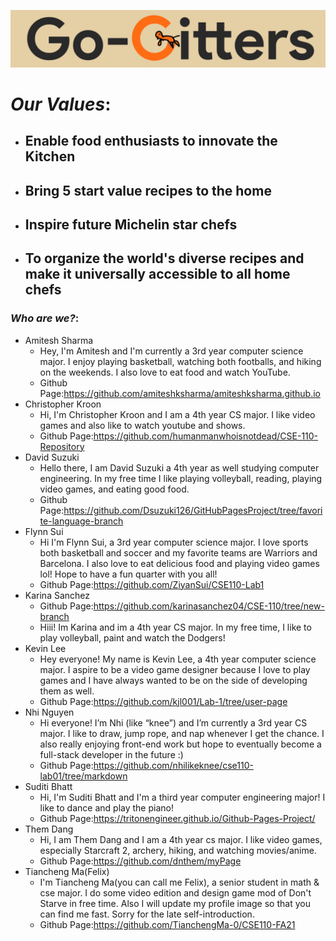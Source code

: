 ![Top Brand Image](images/SmallerBrand.png)
# *Our Values*:
* ## Enable food enthusiasts to innovate the Kitchen
* ## Bring 5 start value recipes to the home
* ## Inspire future Michelin star chefs
* ## To organize the world's diverse recipes and make it universally accessible to all home chefs  


### *Who are we?*:
* Amitesh Sharma
    * Hey, I'm Amitesh and I'm currently a 3rd year computer science major. I enjoy playing basketball, watching both footballs, and hiking on the weekends. I also love to eat food and watch YouTube.
    * Github Page:https://github.com/amiteshksharma/amiteshksharma.github.io
* Christopher Kroon
    * Hi, I'm Christopher Kroon and I am a 4th year CS major. I like video games and also like to watch youtube and shows.
    * Github Page:https://github.com/humanmanwhoisnotdead/CSE-110-Repository
* David Suzuki
    * Hello there, I am David Suzuki a 4th year as well studying computer engineering. In my free time I like playing volleyball, reading, playing video games, and eating good food.
    * Github Page:https://github.com/Dsuzuki126/GitHubPagesProject/tree/favorite-language-branch
* Flynn Sui
    * Hi I'm Flynn Sui, a 3rd year computer science major. I love sports both basketball and soccer and my favorite teams are Warriors and Barcelona. I also love to eat delicious food and playing video games lol! Hope to have a fun quarter with you all!
    * Github Page:https://github.com/ZiyanSui/CSE110-Lab1
* Karina Sanchez
    * Github Page:https://github.com/karinasanchez04/CSE-110/tree/new-branch
    * Hiii! Im Karina and im a 4th year CS major. In my free time, I like to play volleyball, paint and watch the Dodgers!
* Kevin Lee
    * Hey everyone! My name is Kevin Lee, a 4th year computer science major. I aspire to be a video game designer because I love to play games and I have always wanted to be on the side of developing them as well.
    * Github Page:https://github.com/kjl001/Lab-1/tree/user-page
* Nhi Nguyen
    * Hi everyone! I’m Nhi (like “knee”) and I’m currently a 3rd year CS major. I like to draw, jump rope, and nap whenever I get the chance. I also really enjoying front-end work but hope to eventually become a full-stack developer in the future :)
    * Github Page:https://github.com/nhilikeknee/cse110-lab01/tree/markdown
* Suditi Bhatt
    * Hi, I'm Suditi Bhatt and I'm a third year computer engineering major! I like to dance and play the piano!
    * Github Page:https://tritonengineer.github.io/Github-Pages-Project/
* Them Dang
    * Hi, I am Them Dang and I am a 4th year cs major. I like video games, especially Starcraft 2, archery, hiking, and watching movies/anime.
    * Github Page:https://github.com/dnthem/myPage
* Tiancheng Ma(Felix)
    * I'm Tiancheng Ma(you can call me Felix), a senior student in math & cse major. I do some video edition and design game mod of Don't Starve in free time. Also I will update my profile image so that you can find me fast. Sorry for the late self-introduction.
    * Github Page:https://github.com/TianchengMa-0/CSE110-FA21
